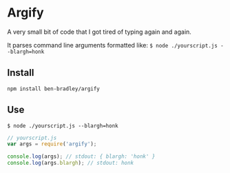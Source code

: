 # Argify

A very small bit of code that I got tired of typing again and again.

It parses command line arguments formatted like: `$ node ./yourscript.js --blargh=honk`

## Install
`npm install ben-bradley/argify`

## Use
`$ node ./yourscript.js --blargh=honk`
```javascript
// yourscript.js
var args = require('argify');

console.log(args); // stdout: { blargh: 'honk' }
console.log(args.blargh); // stdout: honk
```
